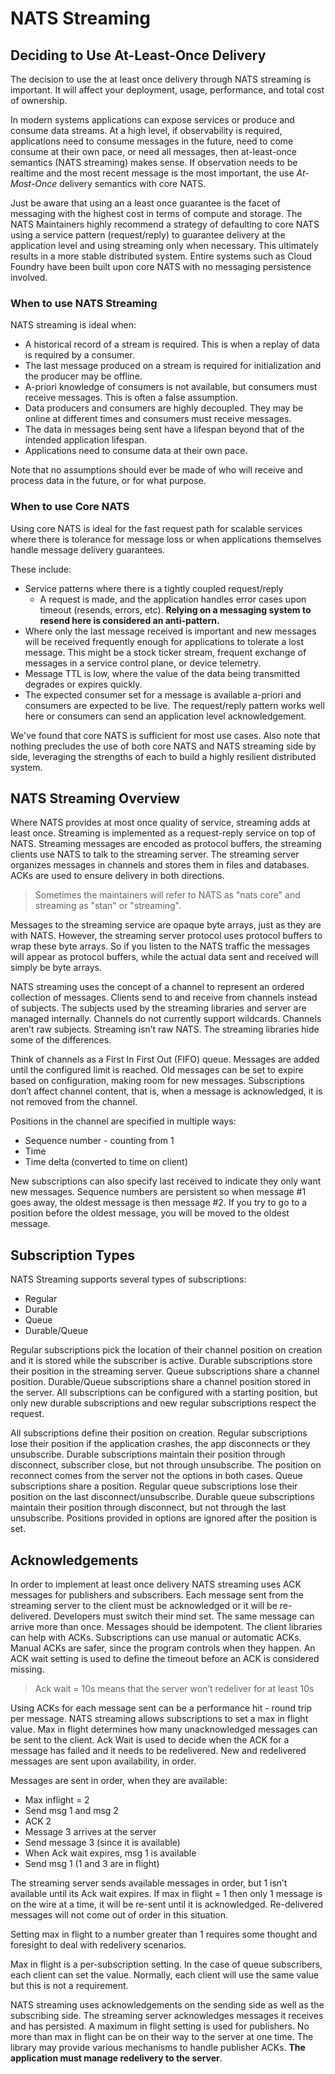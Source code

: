 # NATS Streaming

## Deciding to Use At-Least-Once Delivery

The decision to use the at least once delivery through NATS streaming is
important. It will affect your deployment, usage, performance, and total
cost of ownership.

In modern systems applications can expose services or produce and consume data
streams. At a high level, if observability is required, applications need to
consume messages in the future, need to come consume at their own pace, or
need all messages, then at-least-once semantics (NATS streaming) makes sense. If
observation needs to be realtime and the most recent message is the most important,
the use _At-Most-Once_ delivery semantics with core NATS.

Just be aware that using an a least once guarantee is the facet of messaging with the highest cost in terms of compute and storage. The NATS Maintainers highly recommend
a strategy of defaulting to core NATS using a service pattern (request/reply)
to guarantee delivery at the application level and using streaming only when necessary.  This ultimately results in a more stable distributed system.  Entire systems such as Cloud
Foundry have been built upon core NATS with no messaging persistence involved.

### When to use NATS Streaming

NATS streaming is ideal when:

* A historical record of a stream is required.  This is when a replay of data
is required by a consumer.
* The last message produced on a stream is required for initialization and
the producer may be offline.
* A-priori knowledge of consumers is not available, but consumers must receive
messages.  This is often a false assumption.
* Data producers and consumers are highly decoupled.  They may be online at
different times and consumers must receive messages.
* The data in messages being sent have a lifespan beyond that of the
intended application lifespan.
* Applications need to consume data at their own pace.

Note that no assumptions should ever be made of who will receive and process
data in the future, or for what purpose.

### When to use Core NATS

Using core NATS is ideal for the fast request path for scalable services
where there is tolerance for message loss or when applications themselves handle
message delivery guarantees.

These include:

* Service patterns where there is a tightly coupled request/reply
  * A request is made, and the application handles error cases upon timeout
(resends, errors, etc).  __Relying on a messaging system to resend here is
considered an anti-pattern.__
* Where only the last message received is important and new messages will
be received frequently enough for applications to tolerate a lost message.
This might be a stock ticker stream, frequent exchange of messages in a
service control plane, or device telemetry.
* Message TTL is low, where the value of the data being transmitted degrades
or expires quickly.
* The expected consumer set for a message is available a-priori and consumers
are expected to be live.  The request/reply pattern works well here or
consumers can send an application level acknowledgement.

We've found that core NATS is sufficient for most use cases.  Also note
that nothing precludes the use of both core NATS and NATS streaming side
by side, leveraging the strengths of each to build a highly resilient
distributed system.

## NATS Streaming Overview

Where NATS provides at most once quality of service, streaming adds at least once. Streaming is implemented as a request-reply service on top of NATS. Streaming messages are encoded as protocol buffers, the streaming clients use NATS to talk to the streaming server. The streaming server organizes messages in channels and stores them in files and databases. ACKs are used to ensure delivery in both directions.

> Sometimes the maintainers will refer to NATS as "nats core" and streaming as "stan" or "streaming".

Messages to the streaming service are opaque byte arrays, just as they are with NATS. However, the streaming server protocol uses protocol buffers to wrap these byte arrays. So if you listen to the NATS traffic the messages will appear as protocol buffers, while the actual data sent and received will simply be byte arrays.

NATS streaming uses the concept of a channel to represent an ordered collection of messages. Clients send to and receive from channels instead of subjects. The subjects used by the streaming libraries and server are managed internally. Channels do not currently support wildcards. Channels aren’t raw subjects. Streaming isn’t raw NATS. The streaming libraries hide some of the differences.

Think of channels as a First In First Out (FIFO) queue. Messages are added until the configured limit is reached. Old messages can be set to expire based on configuration, making room for new messages. Subscriptions don’t affect channel content, that is, when a message is acknowledged, it is not removed from the channel.

Positions in the channel are specified in multiple ways:

* Sequence number - counting from 1
* Time
* Time delta (converted to time on client)

New subscriptions can also specify last received to indicate they only want new messages. Sequence numbers are persistent so when message #1 goes away, the oldest message is then message #2. If you try to go to a position before the oldest message, you will be moved to the oldest message.

## Subscription Types

NATS Streaming supports several types of subscriptions:

* Regular
* Durable
* Queue
* Durable/Queue

Regular subscriptions pick the location of their channel position on creation and it is stored while the subscriber is active. Durable subscriptions store their position in the streaming server. Queue subscriptions share a channel position. Durable/Queue subscriptions share a channel position stored in the server. All subscriptions can be configured with a starting position, but only new durable subscriptions and new regular subscriptions respect the request.

All subscriptions define their position on creation. Regular subscriptions lose their position if the application crashes, the app disconnects or they unsubscribe. Durable subscriptions maintain their position through disconnect, subscriber close, but not through unsubscribe. The position on reconnect comes from the server not the options in both cases. Queue subscriptions share a position. Regular queue subscriptions lose their position on the last disconnect/unsubscribe. Durable queue subscriptions maintain their position through disconnect, but not through the last unsubscribe. Positions provided in options are ignored after the position is set.

## Acknowledgements

In order to implement at least once delivery NATS streaming uses ACK messages for publishers and subscribers. Each message sent from the streaming server to the client must be acknowledged or it will be re-delivered. Developers must switch their mind set. The same message can arrive more than once. Messages should be idempotent. The client libraries can help with ACKs. Subscriptions can use manual or automatic ACKs. Manual ACKs are safer, since the program controls when they happen. An ACK wait setting is used to define the timeout before an ACK is considered missing.

> Ack wait = 10s means that the server won’t redeliver for at least 10s

Using ACKs for each message sent can be a performance hit - round trip per message. NATS streaming allows subscriptions to set a max in flight value. Max in flight determines how many unacknowledged messages can be sent to the client. Ack Wait is used to decide when the ACK for a message has failed and it needs to be redelivered. New and redelivered messages are sent upon availability, in order.

Messages are sent in order, when they are available:

* Max inflight = 2
* Send msg 1 and msg 2
* ACK 2
* Message 3 arrives at the server
* Send message 3 (since it is available)
* When Ack wait expires, msg 1 is available
* Send msg 1 (1 and 3 are in flight)

The streaming server sends available messages in order, but 1 isn’t available until its Ack wait expires. If max in flight = 1 then only 1 message is on the wire at a time, it will be re-sent until it is acknowledged. Re-delivered messages will not come out of order in this situation.

Setting max in flight to a number greater than 1 requires some thought and foresight to deal with redelivery scenarios.

Max in flight is a per-subscription setting. In the case of queue subscribers, each client can set the value. Normally, each client will use the same value but this is not a requirement.

NATS streaming uses acknowledgements on the sending side as well as the subscribing side. The streaming server acknowledges messages it receives and has persisted. A maximum in flight setting is used for publishers. No more than max in flight can be on their way to the server at one time. The library may provide various mechanisms to handle publisher ACKs. **The application must manage redelivery to the server**.
